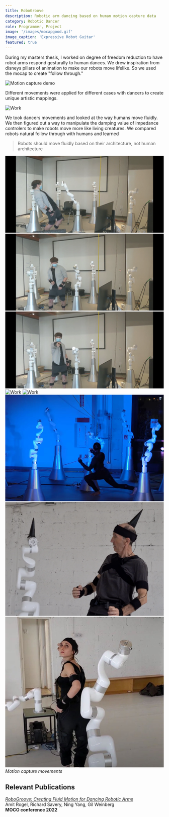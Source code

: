 ```yaml
---
title: RoboGroove
description: Robotic arm dancing based on human motion capture data
category: Robotic Dancer
role: Programmer, Project
image: '/images/mocapgood.gif'
image_caption: 'Expressive Robot Guitar'
featured: true
---
```


During my masters thesis, I worked on degree of freedom reduction to have robot arms respond gesturally to human dances. We drew inspiration from disneys pillars of animation to make our robots move lifelike. So we used the mocap to create "follow through."

<!-- <img src="_site/images/mocapgood.gif" alt="Motion capture demo"> -->

<div class="gallery-box">
  <div class="gallery">
    <img src="/images/mocGif2.gif" loading="lazy" alt="Motion capture demo">
  </div>
  <em> </em>
</div>

Different movements were applied for different cases with dancers to create unique artistic mappings.

<div class="gallery-box">
  <div class="gallery">
    <img src="/images/mocgif3.gif" loading="lazy" alt="Work">
  </div>
  <em> </em>
</div>

We took dancers movements and looked at the way humans move fluidly. We then figured out a way to manipulate the damping value of impedance controlers to make robots move more like living creatures.   We compared robots natural follow through with humans and learned 

> Robots should move fluidly based on their architecture, not human architecture


<div class="gallery-box">
  <div class="gallery">
    <img src="/images/mocap1.png" loading="lazy" alt="Work">
    <img src="/images/mocap2.png" loading="lazy" alt="Work">
    <img src="/images/mocap3.png" loading="lazy" alt="Work">
    <img src="/images/mocap4.jpg" loading="lazy" alt="Work">
    <img src="/images/mocap5.jpg" loading="lazy" alt="Work">
    <img src="/images/mocap.jpg" loading="lazy" alt="Work">
    <img src="/images/mocap6.png" loading="lazy" alt="Work">
    <img src="/images/mocapbeccy.jpg" loading="lazy" alt="Work">
  </div>
  <em>Motion capture movements</em>
</div>


## Relevant Publications

<em><a href="https://dl.acm.org/doi/abs/10.1145/3537972.3537985" target="_blank">RoboGroove: Creating Fluid Motion for Dancing Robotic Arms</a></em>
<br> Amit Rogel, Richard Savery, Ning Yang, Gil Weinberg
<br><strong>MOCO conference 2022</strong>


